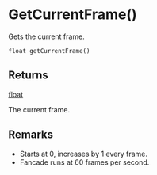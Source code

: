 

# GetCurrentFrame()

Gets the current frame.

```
float getCurrentFrame()
```

## Returns

[float](/MdDocs/Types/Float.md)

The current frame.

## Remarks

 - Starts at 0, increases by 1 every frame.
 - Fancade runs at 60 frames per second.


